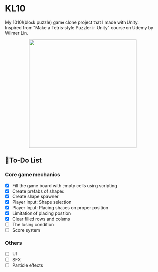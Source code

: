 # KL10
My 1010!(block puzzle) game clone project that I made with Unity.<br>
Inspired from "Make a Tetris-style Puzzler in Unity" course on Udemy by Wilmer Lin.

<p align="center">
  <img src="https://user-images.githubusercontent.com/55895206/158063210-defc28f8-c7dd-447d-a73f-f9c9dda15fd8.gif" height="350px">
</p>

## 📝To-Do List
### Core game mechanics
- [x] Fill the game board with empty cells using scripting
- [x] Create prefabs of shapes
- [x] Create shape spawner
- [x] Player Input: Shape selection
- [x] Player Input: Placing shapes on proper position
- [x] Limitation of placing position
- [x] Clear filled rows and colums
- [ ] The losing condition
- [ ] Score system
### Others
- [ ] UI
- [ ] SFX
- [ ] Particle effects
